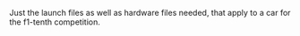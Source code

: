 Just the launch files as well as hardware files needed, that apply to a car for the f1-tenth competition.
